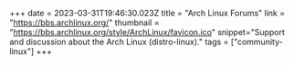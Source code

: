 +++
date = 2023-03-31T19:46:30.023Z
title = "Arch Linux Forums"
link = "https://bbs.archlinux.org/"
thumbnail = "https://bbs.archlinux.org/style/ArchLinux/favicon.ico"
snippet="Support and discussion about the Arch Linux (distro-linux)."
tags = ["community-linux"]
+++
